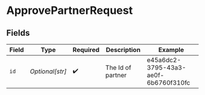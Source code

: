 # ApprovePartnerRequest


## Fields

| Field                                | Type                                 | Required                             | Description                          | Example                              |
| ------------------------------------ | ------------------------------------ | ------------------------------------ | ------------------------------------ | ------------------------------------ |
| `id`                                 | *Optional[str]*                      | :heavy_check_mark:                   | The Id of partner                    | e45a6dc2-3795-43a3-ae0f-6b6760f310fc |